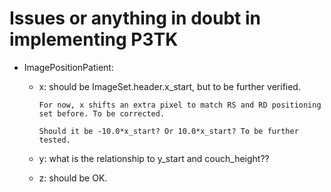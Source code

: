 # Issues or anything in doubt in implementing P3TK

* ImagePositionPatient:

	- x: should be ImageSet.header.x_start, but to be further verified.
         
          For now, x shifts an extra pixel to match RS and RD positioning set before. To be corrected.

          Should it be -10.0*x_start? Or 10.0*x_start? To be further tested.

	- y: what is the relationship to y_start and couch_height??

	- z: should be OK.
